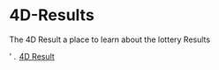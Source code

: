 # 4D-Results
The 4D Result a place to learn about the lottery Results
<body>
    <a rel="follow" title="4D Result" target="_blank" href="https://4dresult.cfd">
        <img alt="' . $imageAlt . '" style="width: 15px;float: left;margin-right: 3px;" src="https://cdn-icons-png.flaticon.com/128/724/724816.png">
        4D Result
    </a>
</body>
</html>
